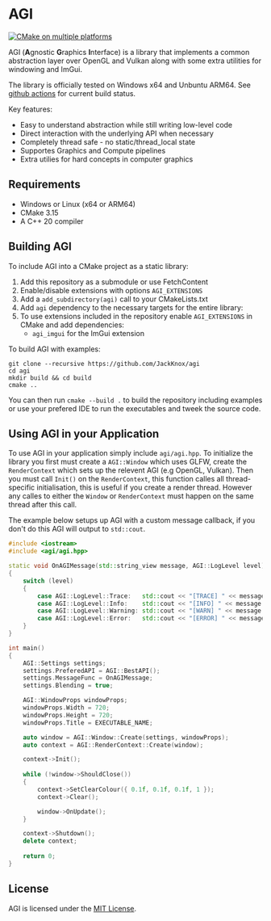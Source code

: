 # AGI 
[![CMake on multiple platforms](https://github.com/JackJackStudios/agi/actions/workflows/cmake-multi-platform.yml/badge.svg)](https://github.com/JackJackStudios/agi/actions/workflows/cmake-multi-platform.yml)

AGI (**A**gnostic **G**raphics **I**nterface) is a library that implements a common abstraction layer over OpenGL and Vulkan along with some extra utilities for windowing and ImGui. 

The library is officially tested on Windows x64 and Unbuntu ARM64. See [github actions](https://github.com/JackJackStudios/agi/actions/workflows/cmake-multi-platform.yml) for current build status.

Key features:
- Easy to understand abstraction while still writing low-level code
- Direct interaction with the underlying API when necessary 
- Completely thread safe - no static/thread_local state
- Supportes Graphics and Compute pipelines 
- Extra utilies for hard concepts in computer graphics 

## Requirements 
* Windows or Linux (x64 or ARM64)
* CMake 3.15
* A C++ 20 compiler 

## Building AGI
To include AGI into a CMake project as a static library:

1. Add this repository as a submodule or use FetchContent
2. Enable/disable extensions with options `AGI_EXTENSIONS`
3. Add a `add_subdirectory(agi)` call to your CMakeLists.txt
4. Add `agi` dependency to the necessary targets for the entire library:
5. To use extensions included in the repository enable `AGI_EXTENSIONS` in CMake and add dependencies:
	* `agi_imgui` for the ImGui extension

To build AGI with examples:

```console
git clone --recursive https://github.com/JackKnox/agi
cd agi
mkdir build && cd build
cmake ..
```
You can then run `cmake --build .` to build the repository including examples or use your prefered IDE to run the executables and tweek the source code.

## Using AGI in your Application
To use AGI in your application simply include `agi/agi.hpp`. To initialize the library you first must create a `AGI::Window` which uses GLFW, create the `RenderContext` which sets up the relevent AGI (e.g OpenGL, Vulkan).
Then you must call `Init()` on the `RenderContext`, this function calles all thread-specific initialisation, this is useful if you create a render thread. However any calles to either the `Window` or `RenderContext` must happen on the same thread after this call.

The example below setups up AGI with a custom message callback, if you don't do this AGI will output to `std::cout`.

```cpp
#include <iostream>
#include <agi/agi.hpp>

static void OnAGIMessage(std::string_view message, AGI::LogLevel level)
{
    switch (level)
    {
        case AGI::LogLevel::Trace:   std::cout << "[TRACE] " << message << std::endl; break;
        case AGI::LogLevel::Info:    std::cout << "[INFO] " << message << std::endl; break;
        case AGI::LogLevel::Warning: std::cout << "[WARN] " << message << std::endl; break;
        case AGI::LogLevel::Error:   std::cout << "[ERROR] " << message << std::endl; break;
    }
}

int main()
{
    AGI::Settings settings;
    settings.PreferedAPI = AGI::BestAPI();
    settings.MessageFunc = OnAGIMessage;
    settings.Blending = true;

    AGI::WindowProps windowProps;
    windowProps.Width = 720;
    windowProps.Height = 720;
    windowProps.Title = EXECUTABLE_NAME;

    auto window = AGI::Window::Create(settings, windowProps);
    auto context = AGI::RenderContext::Create(window);

    context->Init();
    
    while (!window->ShouldClose())
    {
        context->SetClearColour({ 0.1f, 0.1f, 0.1f, 1 });
        context->Clear();

        window->OnUpdate();
    }

    context->Shutdown();
    delete context;
    
    return 0;
}
```
## License

AGI is licensed under the [MIT License](LICENSE).
